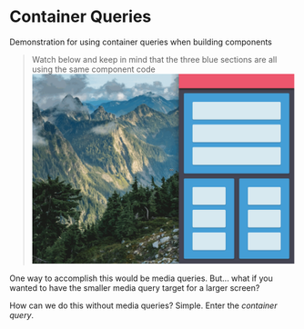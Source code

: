 # Container Queries
Demonstration for using container queries when building components

> Watch below and keep in mind that the three blue sections are all using the same component code
![Container Queries FTW](container-query.gif)

One way to accomplish this would be media queries. But... what if you wanted to have the smaller media query target for a larger screen?

How can we do this without media queries? Simple. Enter the *container query*.
